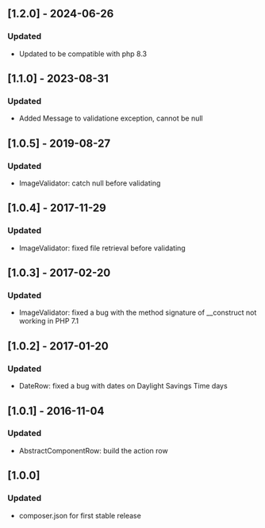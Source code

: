 ## [1.2.0] - 2024-06-26
### Updated
- Updated to be compatible with php 8.3
## [1.1.0] - 2023-08-31
### Updated
- Added Message to validatione exception, cannot be null
## [1.0.5] - 2019-08-27
### Updated
- ImageValidator: catch null before validating

## [1.0.4] - 2017-11-29
### Updated
- ImageValidator: fixed file retrieval before validating

## [1.0.3] - 2017-02-20
### Updated
- ImageValidator: fixed a bug with the method signature of __construct not working in PHP 7.1

## [1.0.2] - 2017-01-20
### Updated
- DateRow: fixed a bug with dates on Daylight Savings Time days

## [1.0.1] - 2016-11-04
### Updated
- AbstractComponentRow: build the action row

## [1.0.0]
### Updated
- composer.json for first stable release
